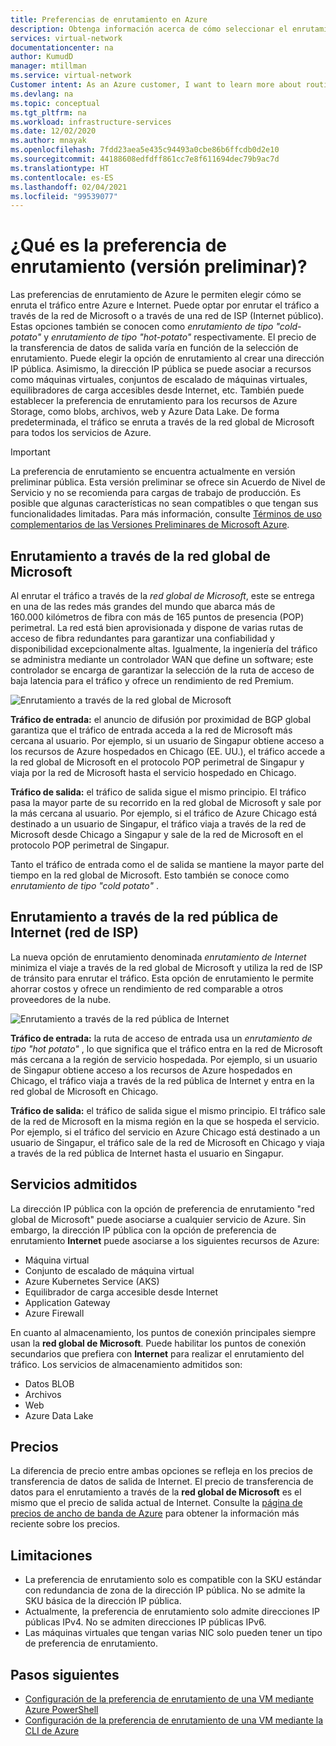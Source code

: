 ```yaml
---
title: Preferencias de enrutamiento en Azure
description: Obtenga información acerca de cómo seleccionar el enrutamiento del tráfico entre Azure e Internet con las preferencias de enrutamiento.
services: virtual-network
documentationcenter: na
author: KumudD
manager: mtillman
ms.service: virtual-network
Customer intent: As an Azure customer, I want to learn more about routing choices for my internet egress traffic.
ms.devlang: na
ms.topic: conceptual
ms.tgt_pltfrm: na
ms.workload: infrastructure-services
ms.date: 12/02/2020
ms.author: mnayak
ms.openlocfilehash: 7fdd23aea5e435c94493a0cbe86b6ffcdb0d2e10
ms.sourcegitcommit: 44188608edfdff861cc7e8f611694dec79b9ac7d
ms.translationtype: HT
ms.contentlocale: es-ES
ms.lasthandoff: 02/04/2021
ms.locfileid: "99539077"
---
```

# <a name="what-is-routing-preference-preview"></a>¿Qué es la preferencia de enrutamiento (versión preliminar)?

Las preferencias de enrutamiento de Azure le permiten elegir cómo se enruta el tráfico entre Azure e Internet. Puede optar por enrutar el tráfico a través de la red de Microsoft o a través de una red de ISP (Internet público). Estas opciones también se conocen como *enrutamiento de tipo "cold-potato"* y *enrutamiento de tipo "hot-potato"* respectivamente. El precio de la transferencia de datos de salida varía en función de la selección de enrutamiento. Puede elegir la opción de enrutamiento al crear una dirección IP pública. Asimismo, la dirección IP pública se puede asociar a recursos como máquinas virtuales, conjuntos de escalado de máquinas virtuales, equilibradores de carga accesibles desde Internet, etc. También puede establecer la preferencia de enrutamiento para los recursos de Azure Storage, como blobs, archivos, web y Azure Data Lake. De forma predeterminada, el tráfico se enruta a través de la red global de Microsoft para todos los servicios de Azure.

> [!IMPORTANT]
> La preferencia de enrutamiento se encuentra actualmente en versión preliminar pública.
> Esta versión preliminar se ofrece sin Acuerdo de Nivel de Servicio y no se recomienda para cargas de trabajo de producción. Es posible que algunas características no sean compatibles o que tengan sus funcionalidades limitadas. Para más información, consulte [Términos de uso complementarios de las Versiones Preliminares de Microsoft Azure](https://azure.microsoft.com/support/legal/preview-supplemental-terms/).

## <a name="routing-via-microsoft-global-network"></a>Enrutamiento a través de la red global de Microsoft

Al enrutar el tráfico a través de la *red global de Microsoft*, este se entrega en una de las redes más grandes del mundo que abarca más de 160.000 kilómetros de fibra con más de 165 puntos de presencia (POP) perimetral. La red está bien aprovisionada y dispone de varias rutas de acceso de fibra redundantes para garantizar una confiabilidad y disponibilidad excepcionalmente altas. Igualmente, la ingeniería del tráfico se administra mediante un controlador WAN que define un software; este controlador se encarga de garantizar la selección de la ruta de acceso de baja latencia para el tráfico y ofrece un rendimiento de red Premium.

![Enrutamiento a través de la red global de Microsoft](media/routing-preference-overview/route-via-microsoft-global-network.png)

**Tráfico de entrada:** el anuncio de difusión por proximidad de BGP global garantiza que el tráfico de entrada acceda a la red de Microsoft más cercana al usuario. Por ejemplo, si un usuario de Singapur obtiene acceso a los recursos de Azure hospedados en Chicago (EE. UU.), el tráfico accede a la red global de Microsoft en el protocolo POP perimetral de Singapur y viaja por la red de Microsoft hasta el servicio hospedado en Chicago.

**Tráfico de salida:** el tráfico de salida sigue el mismo principio. El tráfico pasa la mayor parte de su recorrido en la red global de Microsoft y sale por la más cercana al usuario. Por ejemplo, si el tráfico de Azure Chicago está destinado a un usuario de Singapur, el tráfico viaja a través de la red de Microsoft desde Chicago a Singapur y sale de la red de Microsoft en el protocolo POP perimetral de Singapur.

Tanto el tráfico de entrada como el de salida se mantiene la mayor parte del tiempo en la red global de Microsoft. Esto también se conoce como *enrutamiento de tipo "cold potato"* .


## <a name="routing-over-public-internet-isp-network"></a>Enrutamiento a través de la red pública de Internet (red de ISP)

La nueva opción de enrutamiento denominada *enrutamiento de Internet* minimiza el viaje a través de la red global de Microsoft y utiliza la red de ISP de tránsito para enrutar el tráfico. Esta opción de enrutamiento le permite ahorrar costos y ofrece un rendimiento de red comparable a otros proveedores de la nube.

![Enrutamiento a través de la red pública de Internet](media/routing-preference-overview/route-via-isp-network.png)

**Tráfico de entrada:** la ruta de acceso de entrada usa un *enrutamiento de tipo "hot potato"* , lo que significa que el tráfico entra en la red de Microsoft más cercana a la región de servicio hospedada. Por ejemplo, si un usuario de Singapur obtiene acceso a los recursos de Azure hospedados en Chicago, el tráfico viaja a través de la red pública de Internet y entra en la red global de Microsoft en Chicago.

**Tráfico de salida:** el tráfico de salida sigue el mismo principio. El tráfico sale de la red de Microsoft en la misma región en la que se hospeda el servicio. Por ejemplo, si el tráfico del servicio en Azure Chicago está destinado a un usuario de Singapur, el tráfico sale de la red de Microsoft en Chicago y viaja a través de la red pública de Internet hasta el usuario en Singapur.

## <a name="supported-services"></a>Servicios admitidos

La dirección IP pública con la opción de preferencia de enrutamiento "red global de Microsoft" puede asociarse a cualquier servicio de Azure. Sin embargo, la dirección IP pública con la opción de preferencia de enrutamiento **Internet** puede asociarse a los siguientes recursos de Azure:

* Máquina virtual
* Conjunto de escalado de máquina virtual
* Azure Kubernetes Service (AKS)
* Equilibrador de carga accesible desde Internet
* Application Gateway
* Azure Firewall

En cuanto al almacenamiento, los puntos de conexión principales siempre usan la **red global de Microsoft**. Puede habilitar los puntos de conexión secundarios que prefiera con **Internet** para realizar el enrutamiento del tráfico. Los servicios de almacenamiento admitidos son:

* Datos BLOB
* Archivos
* Web
* Azure Data Lake

## <a name="pricing"></a>Precios
La diferencia de precio entre ambas opciones se refleja en los precios de transferencia de datos de salida de Internet. El precio de transferencia de datos para el enrutamiento a través de la **red global de Microsoft** es el mismo que el precio de salida actual de Internet. Consulte la [página de precios de ancho de banda de Azure](https://azure.microsoft.com/pricing/details/bandwidth/) para obtener la información más reciente sobre los precios. 

## <a name="limitations"></a>Limitaciones

* La preferencia de enrutamiento solo es compatible con la SKU estándar con redundancia de zona de la dirección IP pública. No se admite la SKU básica de la dirección IP pública.
* Actualmente, la preferencia de enrutamiento solo admite direcciones IP públicas IPv4. No se admiten direcciones IP públicas IPv6.
* Las máquinas virtuales que tengan varias NIC solo pueden tener un tipo de preferencia de enrutamiento.


## <a name="next-steps"></a>Pasos siguientes

* [Configuración de la preferencia de enrutamiento de una VM mediante Azure PowerShell](configure-routing-preference-virtual-machine-powershell.md)
* [Configuración de la preferencia de enrutamiento de una VM mediante la CLI de Azure](configure-routing-preference-virtual-machine-cli.md)
